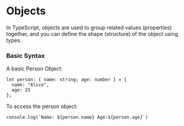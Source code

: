 # Objects 
In TypeScript, objects are used to group related values (properties) together, and you can define the shape (structure) of the object using types.

### Basic Syntax
A basic Person Object:
```
let person: { name: string; age: number } = {
  name: "Alice",
  age: 25
};
```

To access the person object:
```
console.log(`Name: ${person.name} Age:${person.age}`)
```
